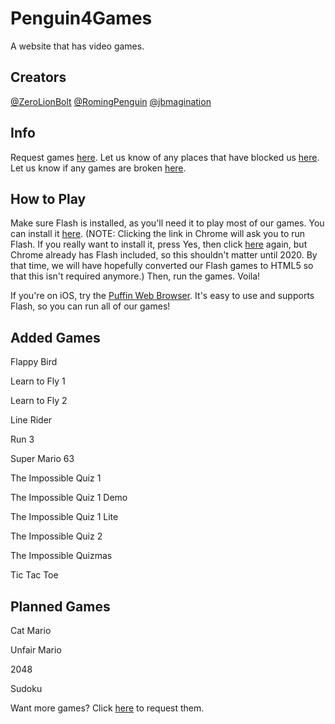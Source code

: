 # Penguin4Games

A website that has video games.

## Creators

[@ZeroLionBolt](https://github.com/ZeroLionBolt)
[@RomingPenguin](https://github.com/RomingPenguin)
[@jbmagination](https://github.com/jbmagination)

## Info

Request games [here](https://github.com/Penguin4Games/Penguin4Games.github.io/issues/1).
Let us know of any places that have blocked us [here](https://github.com/Penguin4Games/Penguin4Games.github.io/issues/5).
Let us know if any games are broken [here](https://github.com/Penguin4Games/Penguin4Games.github.io/issues/6).
## How to Play

Make sure Flash is installed, as you'll need it to play most of our games. You can install it [here](https://get.adobe.com/flashplayer/). (NOTE: Clicking the link in Chrome will ask you to run Flash. If you really want to install it, press Yes, then click [here](https://get.adobe.com/flashplayer/) again, but Chrome already has Flash included, so this shouldn't matter until 2020. By that time, we will have hopefully converted our Flash games to HTML5 so that this isn't required anymore.) Then, run the games. Voila!

If you're on iOS, try the [Puffin Web Browser](https://itunes.apple.com/gb/app/puffin-web-browser-free/id472937654?mt=8). It's easy to use and supports Flash, so you can run all of our games!

## Added Games

Flappy Bird

Learn to Fly 1

Learn to Fly 2

Line Rider

Run 3

Super Mario 63

The Impossible Quiz 1

The Impossible Quiz 1 Demo

The Impossible Quiz 1 Lite

The Impossible Quiz 2

The Impossible Quizmas

Tic Tac Toe

## Planned Games

Cat Mario

Unfair Mario

2048

Sudoku

Want more games? Click [here](https://github.com/Penguin4Games/Penguin4Games.github.io/issues/1) to request them.
